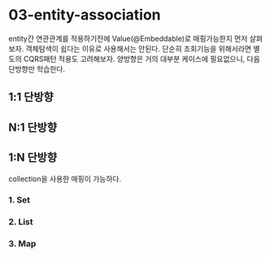 # 03-entity-association
entity간 연관관계를 적용하기전에 Value(@Embeddable)로 매핑가능한지 먼저 살펴보자.
객체탐색이 쉽다는 이유로 사용해서는 안된다.
단순히 조회기능을 위해서라면 별도의 CQRS패턴 적용도 고려해보자.
양방향은 거의 대부분 케이스에 필요없으니, 다음 단방향만 학습한다.

## 1:1 단방향

## N:1 단방향

## 1:N 단방향
collection을 사용한 매핑이 가능하다.

### 1. Set

### 2. List

### 3. Map

